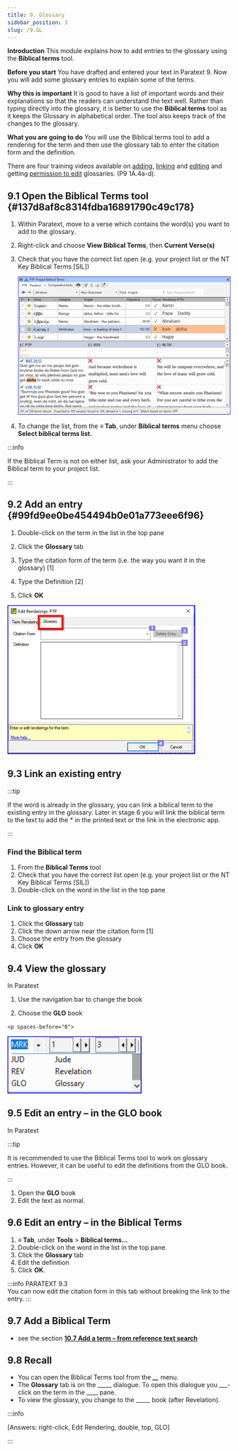 ```yaml
---
title: 9. Glossary
sidebar_position: 3
slug: /9.GL
---
```




**Introduction**  This module explains how to add entries to the glossary using the **Biblical terms** tool.


**Before you start**  You have drafted and entered your text in Paratext 9. Now you will add some glossary entries to explain some of the terms.


**Why this is important**  It is good to have a list of important words and their explanations so that the readers can understand the text well. Rather than typing directly into the glossary, it is better to use the **Biblical terms** tool as it keeps the Glossary in alphabetical order. The tool also keeps track of the changes to the glossary.


**What you are going to do**  You will use the Biblical terms tool to add a rendering for the term and then use the glossary tab to enter the citation form and the definition.


There are four training videos available on [adding](https://vimeo.com/manage/videos/451195974), [linking](https://vimeo.com/manage/videos/499553868) and [editing](https://vimeo.com/manage/videos/503489533) and getting [permission to edit](https://vimeo.com/manage/videos/476293601) glossaries. (P9 1A.4a-d).


## 9.1 Open the Biblical Terms tool {#137d8af8c8314fdba16891790c49c178}

1. Within Paratext, move to a verse which contains the word(s) you want to add to the glossary.
1. Right-click and choose **View Biblical Terms**, then **Current Verse(s)**
1. Check that you have the correct list open (e.g. your project list or the NT Key Biblical Terms [SIL])

    ![](/notion_imgs/536721521.png)

1. To change the list, from the **≡ Tab**, under **Biblical terms** menu choose **Select biblical terms list.**

:::info

If the Biblical Term is not on either list, ask your Administrator to add the Biblical term to your project list.

:::




## 9.2 Add an entry {#99fd9ee0be454494b0e01a773eee6f96}


<div class='notion-row'>
<div class='notion-column' style={{width: 'calc((100% - (min(32px, 4vw) * 1)) * 0.5)'}}>

1. Double-click on the term in the list in the top pane

1. Click the **Glossary** tab

1. Type the citation form of the term (i.e. the way you want it in the glossary) [1]

1. Type the Definition [2]

1. Click **OK**

</div><div className='notion-spacer' >
  </p> 
  
  <p spaces-before="0">
    

<div class='notion-column' style={{width: 'calc((100% - (min(32px, 4vw) * 1)) * 0.5)'}}>

![](/notion_imgs/1986832627.png)

</div>    
    <div className='notion-spacer' >
    </div>
  </p>


<h2 id="b9f4ff025225434cbba15665f0894328" spaces-before="0">
  9.3 Link an existing entry
</h2>

<p spaces-before="0">
  :::tip
</p>

<p spaces-before="0">
  If the word is already in the glossary, you can link a biblical term to the existing entry in the glossary. Later in stage 6 you will link the biblical term to the text to add the * in the printed text or the link in the electronic app.
</p>

<p spaces-before="0">

:::
</p>




<h3 id="120bd663b5ff4b7a840f4ef3c26b06d8" spaces-before="0">
  Find the Biblical term
</h3>

<ol start="1">
  <li>
    From the <strong x-id="1">Biblical Terms</strong> tool
  </li>
  
  <li>
    Check that you have the correct list open (e.g. your project list or the NT Key Biblical Terms [SIL])
  </li>
  
  <li>
    Double-click on the word in the list in the top pane
  </li>
</ol>

<h3 id="dd6a347260a34a9ab7c52f8b91f9b165" spaces-before="0">
  Link to glossary entry
</h3>

<ol start="1">
  <li>
    Click the <strong x-id="1">Glossary</strong> tab
  </li>
  
  <li>
    Click the down arrow near the citation form [1]
  </li>
  
  <li>
    Choose the entry from the glossary
  </li>
  
  <li>
    Click <strong x-id="1">OK</strong>
  </li>
</ol>

<h2 id="ebf2c2a15ff946199b5764dfe7af56a8" spaces-before="0">
  9.4 View the glossary
</h2>

<p spaces-before="0">
  In Paratext
</p>

<p spaces-before="0">


<div class='notion-row'>
<div class='notion-column' style={{width: 'calc((100% - (min(32px, 4vw) * 1)) * 0.5)'}}>

1. Use the navigation bar to change the book

1. Choose the **GLO** book

</div>  
  <div className='notion-spacer' >
    </p> 
    
    <p spaces-before="0">
      

<div class='notion-column' style={{width: 'calc((100% - (min(32px, 4vw) * 1)) * 0.5)'}}>

![](/notion_imgs/1353885956.png)

</div>      
      <div className='notion-spacer' >
      </div>
    </p>


<h2 id="059626f045a34c24bcdd466553c8e18a" spaces-before="0">
  9.5 Edit an entry – in the GLO book
</h2>

<p spaces-before="0">
  In Paratext
</p>

<p spaces-before="0">
  :::tip
</p>

<p spaces-before="0">
  It is recommended to use the Biblical Terms tool to work on glossary entries. However, it can be useful to edit the definitions from the GLO book.
</p>

<p spaces-before="0">

:::
</p>

<ol start="1">
  <li>
    Open the <strong x-id="1">GLO</strong> book
  </li>
  
  <li>
    Edit the text as normal.
  </li>
</ol>

<h2 id="b1ea5eaaee78499bbffe70a892a4ce81" spaces-before="0">
  9.6 Edit an entry – in the Biblical Terms
</h2>

<ol start="1">
  <li>
    <strong x-id="1">≡ Tab</strong>, under <strong x-id="1">Tools</strong> &gt; <strong x-id="1">Biblical terms…</strong>
  </li>
  
  <li>
    Double-click on the word in the list in the top pane.
  </li>
  
  <li>
    Click the <strong x-id="1">Glossary</strong> tab
  </li>
  
  <li>
    Edit the definition
  </li>
  
  <li>
    Click <strong x-id="1">OK</strong>.
  </li>
</ol>

<p spaces-before="0">
  :::info PARATEXT 9.3<br x-id="2" /> You can now edit the citation form in this tab without breaking the link to the entry.
:::
</p>


<h2 id="717471a3fbf3477fbab8e730af1b1ad7" spaces-before="0">
  9.7 Add a Biblical Term
</h2>

<ul>
  <li>
    see the section <a href="https://manual.paratext.org/Training-Manual/Stage-1/BT#107-add-a-term--from-reference-text-search"><strong x-id="1">10.7 Add a term – from reference text search</strong></a>
  </li>
</ul>

<h2 id="2843edbecf5e4950944e24a78538bc99" spaces-before="0">
  9.8 Recall
</h2>

<ul>
  <li>
    You can open the Biblical Terms tool from the <em x-id="4"><strong x-id="1">__</strong></em> menu.
  </li>
  <li>
    The <strong x-id="1">Glossary</strong> tab is on the _____ dialogue. To open this dialogue you ___-click on the term in the ____ pane.
  </li>
  <li>
    To view the glossary, you change to the _____ book (after Revelation).
  </li>
</ul>

<p spaces-before="0">
  :::info
</p>

<p spaces-before="0">
  [Answers: right-click, Edit Rendering, double, top, GLO]
</p>

<p spaces-before="0">

:::
</p>



